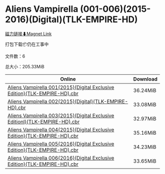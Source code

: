 # Aliens Vampirella (001-006)(2015-2016)(Digital)(TLK-EMPIRE-HD)

[磁力链接⬇Magnet Link](magnet:?xt=urn:btih:d21f1121349956df153feb1432fd9079ec654c34&dn=Aliens%20Vampirella%20%28001-006%29%282015-2016%29%28Digital%29%28TLK-EMPIRE-HD%29)

打包下载📦仍在工事中

文件数：6

总大小：205.33MiB

Online | Download
--- | ---
[Aliens Vampirella 001(2015)(Digital Exclusive Edition)(TLK-EMPIRE-HD).cbr](https://github.com/alicewish/markdown/blob/master/comic/Aliens-Vampirella-001-2015-Digital-Exclusive-Edition-TLK-EMPIRE-HD-cbr.md) | 36.24MiB
[Aliens Vampirella 002(2015)(Digital)(TLK-EMPIRE-HD).cbr](https://github.com/alicewish/markdown/blob/master/comic/Aliens-Vampirella-002-2015-Digital-TLK-EMPIRE-HD-cbr.md) | 33.08MiB
[Aliens Vampirella 003(2015)(Digital Exclusive Editionl)(TLK-EMPIRE-HD).cbr](https://github.com/alicewish/markdown/blob/master/comic/Aliens-Vampirella-003-2015-Digital-Exclusive-Editionl-TLK-EMPIRE-HD-cbr.md) | 32.97MiB
[Aliens Vampirella 004(2015)(Digital Exclusive Edition)(TLK-EMPIRE-HD).cbr](https://github.com/alicewish/markdown/blob/master/comic/Aliens-Vampirella-004-2015-Digital-Exclusive-Edition-TLK-EMPIRE-HD-cbr.md) | 35.16MiB
[Aliens Vampirella 005(2016)(Digital Exclusive Edition)(TLK-EMPIRE-HD).cbr](https://github.com/alicewish/markdown/blob/master/comic/Aliens-Vampirella-005-2016-Digital-Exclusive-Edition-TLK-EMPIRE-HD-cbr.md) | 34.23MiB
[Aliens Vampirella 006(2016)(Digital Exclusive Edition)(TLK-EMPIRE-HD).cbr](https://github.com/alicewish/markdown/blob/master/comic/Aliens-Vampirella-006-2016-Digital-Exclusive-Edition-TLK-EMPIRE-HD-cbr.md) | 33.65MiB